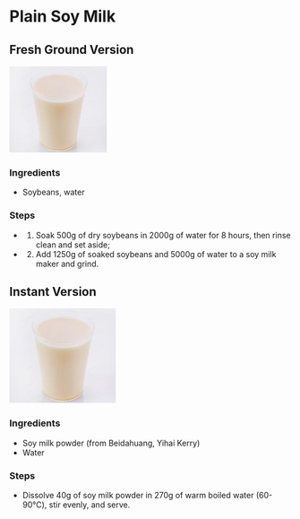 # Plain Soy Milk

## Fresh Ground Version

![Plain Soy Milk](../../images/%E5%8E%9F%E5%91%B3%E8%B1%86%E6%B5%86%EF%BC%88%E7%8E%B0%E7%A3%A8%E7%89%88%EF%BC%89.png)

### Ingredients
- Soybeans, water

### Steps
- 1. Soak 500g of dry soybeans in 2000g of water for 8 hours, then rinse clean and set aside;
- 2. Add 1250g of soaked soybeans and 5000g of water to a soy milk maker and grind.

## Instant Version

![Plain Soy Milk](../../images/%E5%8E%9F%E5%91%B3%E8%B1%86%E6%B5%86%EF%BC%88%E5%86%B2%E8%B0%83%E7%89%88%EF%BC%89.png)

### Ingredients
- Soy milk powder (from Beidahuang, Yihai Kerry)
- Water

### Steps
- Dissolve 40g of soy milk powder in 270g of warm boiled water (60-90℃), stir evenly, and serve.
